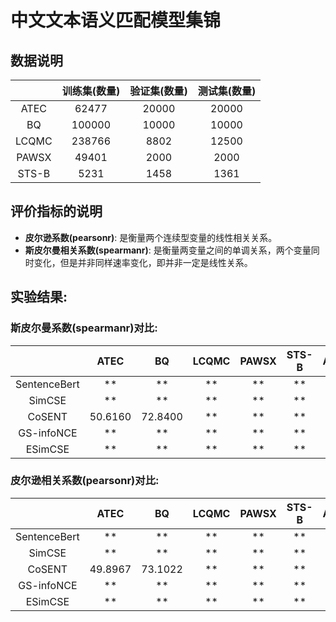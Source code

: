 # 中文文本语义匹配模型集锦
## 数据说明
|  | 训练集(数量) | 验证集(数量) | 测试集(数量) | 
| :-: | :-: | :-: | :-: | 
| ATEC | 62477 | 20000 | 20000 | 
| BQ |  100000 | 10000 | 10000 |   
| LCQMC | 238766 | 8802 | 12500 | 
| PAWSX |  49401 | 2000 | 2000 | 
| STS-B |  5231 | 1458 | 1361 |

## 评价指标的说明
- **皮尔逊系数(pearsonr)**: 是衡量两个连续型变量的线性相关关系。 
- **斯皮尔曼相关系数(spearmanr)**: 是衡量两变量之间的单调关系，两个变量同时变化，但是并非同样速率变化，即并非一定是线性关系。

## 实验结果: 

### 斯皮尔曼系数(spearmanr)对比:

|  | ATEC | BQ | LCQMC | PAWSX | STS-B |  Avg |
| :-: | :-: | :-: | :-: | :-: | :-: | :-: | 
| SentenceBert | ** | ** | ** | ** | ** | ** | 
| SimCSE |  ** | ** | ** | ** | ** | ** |   
| CoSENT | 50.6160 | 72.8400 | ** | ** | ** | ** |   
| GS-infoNCE |  ** | ** | ** | ** | ** | ** |   
| ESimCSE |  ** | ** | ** | ** | ** | ** |   


### 皮尔逊相关系数(pearsonr)对比:

|  | ATEC | BQ | LCQMC | PAWSX | STS-B |  Avg |
| :-: | :-: | :-: | :-: | :-: | :-: | :-: | 
| SentenceBert |  ** | ** | ** | ** | ** | ** |   
| SimCSE |  ** | ** | ** | ** | ** | ** |   
| CoSENT | 49.8967 | 73.1022 | ** | ** | ** | ** |  
| GS-infoNCE | ** | ** | ** | ** | ** | ** |   
| ESimCSE | ** | ** | ** | ** | ** | ** |   

